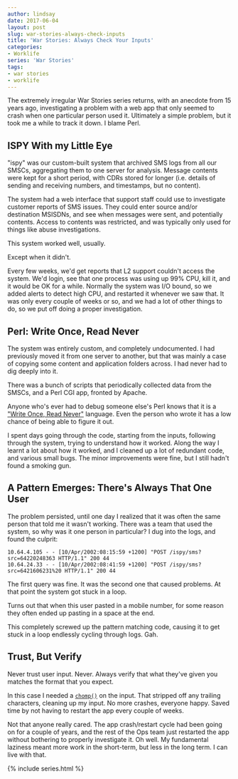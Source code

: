 ```yaml
---
author: lindsay
date: 2017-06-04
layout: post
slug: war-stories-always-check-inputs
title: 'War Stories: Always Check Your Inputs'
categories:
- Worklife
series: 'War Stories'
tags:
- war stories
- worklife
---
```


The extremely irregular War Stories series returns, with an anecdote from 15 years ago, investigating a problem with a web app that only seemed to crash when one particular person used it. Ultimately a simple problem, but it took me a while to track it down. I blame Perl.

## ISPY With my Little Eye

"ispy" was our custom-built system that archived SMS logs from all our SMSCs, aggregating them to one server for analysis. Message contents were kept for a short period, with CDRs stored for longer (i.e. details of sending and receiving numbers, and timestamps, but no content).

The system had a web interface that support staff could use to investigate customer reports of SMS issues. They could enter source and/or destination MSISDNs, and see when messages were sent, and potentially contents. Access to contents was restricted, and was typically only used for things like abuse investigations.

This system worked well, usually.

Except when it didn't.

Every few weeks, we'd get reports that L2 support couldn't access the system. We'd login, see that one process was using up 99% CPU, kill it, and it would be OK for a while. Normally the system was I/O bound, so we added alerts to detect high CPU, and restarted it whenever we saw that. It was only every couple of weeks or so, and we had a lot of other things to do, so we put off doing a proper investigation.

## Perl: Write Once, Read Never

The system was entirely custom, and completely undocumented. I had previously moved it from one server to another, but that was mainly a case of copying some content and application folders across. I had never had to dig deeply into it.

There was a bunch of scripts that periodically collected data from the SMSCs, and a Perl CGI app, fronted by Apache.

Anyone who's ever had to debug someone else's Perl knows that it is a ["Write Once, Read Never"](https://news.ycombinator.com/item?id=2834833) language. Even the person who wrote it has a low chance of being able to figure it out.

I spent days going through the code, starting from the inputs, following through the system, trying to understand how it worked. Along the way I learnt a lot about how it worked, and I cleaned up a lot of redundant code, and various small bugs. The minor improvements were fine, but I still hadn't found a smoking gun.

## A Pattern Emerges: There's Always That One User

The problem persisted, until one day I realized that it was often the same person that told me it wasn't working. There was a team that used the system, so why was it one person in particular? I dug into the logs, and found the culprit:

```
10.64.4.105 - - [10/Apr/2002:08:15:59 +1200] "POST /ispy/sms?src=64220248363 HTTP/1.1" 200 44
10.64.24.33 - - [10/Apr/2002:08:41:59 +1200] "POST /ispy/sms?src=6421606231%20 HTTP/1.1" 200 44
```

The first query was fine. It was the second one that caused problems. At that point the system got stuck in a loop.

Turns out that when this user pasted in a mobile number, for some reason they often ended up pasting in a space at the end.

This completely screwed up the pattern matching code, causing it to get stuck in a loop endlessly cycling through logs. Gah.

## Trust, But Verify

Never trust user input. Never. Always verify that what they've given you matches the format that you expect.

In this case I needed a [`chomp()`](http://perldoc.perl.org/functions/chomp.html) on the input. That stripped off any trailing characters, cleaning up my input. No more crashes, everyone happy. Saved time by not having to restart the app every couple of weeks.

Not that anyone really cared. The app crash/restart cycle had been going on for a couple of years, and the rest of the Ops team just restarted the app without bothering to properly investigate it. Oh well. My fundamental laziness meant more work in the short-term, but less in the long term. I can live with that.

{% include series.html %}

